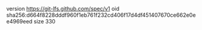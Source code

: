 version https://git-lfs.github.com/spec/v1
oid sha256:d664f8228dddf960f1eb761f232cd406f17d4df451407670ce662e0ee4969eed
size 330
